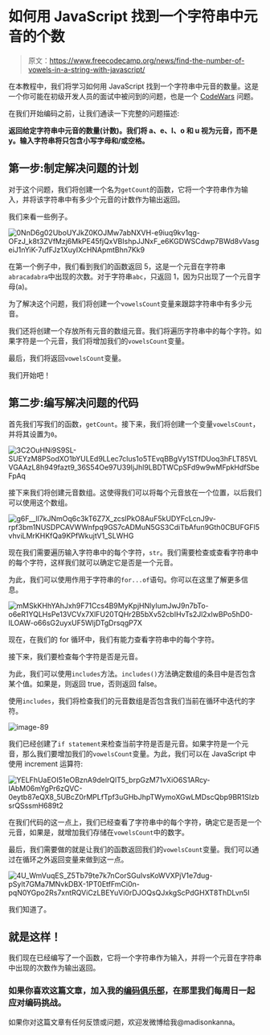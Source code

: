# 如何用 JavaScript 找到一个字符串中元音的个数

> 原文：<https://www.freecodecamp.org/news/find-the-number-of-vowels-in-a-string-with-javascript/>

在本教程中，我们将学习如何用 JavaScript 找到一个字符串中元音的数量。这是一个你可能在初级开发人员的面试中被问到的问题，也是一个 [CodeWars](https://www.codewars.com/kata/54ff3102c1bad923760001f3) 问题。

在我们开始编码之前，让我们通读一下完整的问题描述:

**返回给定字符串中元音的数量(计数)。我们将 a、e、I、o 和 u 视为元音，而不是 y。输入字符串将只包含小写字母和/或空格。**

## 第一步:制定解决问题的计划

对于这个问题，我们将创建一个名为`getCount`的函数，它将一个字符串作为输入，并将该字符串中有多少个元音的计数作为输出返回。

我们来看一些例子。

![0NnD6g02UboUYJkZ0KOJMw7abNXVH-e9iuq9kv1qg-OFzJ_k8t3ZVfMzj6MkPE45fjQxVBIshpJJNxF_e6KGDWSCdwp7BWd8vVasgeiJ1nYiK-7ufFJz1XuyIXcHNApmtBhn7Kk9](img/fb7010d76903a02fd50395faf75cd777.png)

在第一个例子中，我们看到我们的函数返回 5，这是一个元音在字符串`abracadabra`中出现的次数。对于字符串`abc`，只返回 1，因为只出现了一个元音字母(a)。

为了解决这个问题，我们将创建一个`vowelsCount`变量来跟踪字符串中有多少元音。

我们还将创建一个存放所有元音的数组元音。我们将遍历字符串中的每个字符。如果字符是一个元音，我们将增加我们的`vowelsCount`变量。

最后，我们将返回`vowelsCount`变量。

我们开始吧！

## 第二步:编写解决问题的代码

首先我们写我们的函数，`getCount`。接下来，我们将创建一个变量`vowelsCount`，并将其设置为`0`。

![3C2OuHNi9S9SL-SUEYzM8PSodXO1bYULEd9LLec7clus1o5TEvqBBgVy1STfDUoq3hFLT85VLVGAAzL8h949fazt9_36S54Oe97U39IjJhl9LBDTWCpSFd9w9wMFpkHdfSbeFpAq](img/3c260a2dc56b1fb9bfc4e4ffb883c76e.png)

接下来我们将创建元音数组。这使得我们可以将每个元音放在一个位置，以后我们可以使用这个数组。

![g6F__ll7kJNmOq6c3kT6Z7X_zcslPkO8AuF5kUDYFcLcnJ9v-rpf3bm1NUSDPCAVWWnfpq9GS7cADMuN5GS3CdiTbAfun9Gth0CBUFGFl5vhviLMrKHKfQa9KPfWkujtV1_SLWHG](img/6824cb8ed632e25553be51b8e2dba128.png)

现在我们需要遍历输入字符串中的每个字符，`str`。我们需要检查或查看字符串中的每个字符，这样我们就可以确定它是否是一个元音。

为此，我们可以使用作用于字符串的`for...of`语句。你可以在这里了解更多信息。

![mMSkKHhYAhJxh9F71Ccs4B9MyKpjHNlyIumJwJ9n7bTo-o6eR1YQLHsPe13VCVx7XlFU20TQHr2B5bXv52cbIHvTs2Jl2xIwBPo5hD0-ILOAW-o66sG2uyxUF5WljDTgDrsqgP7X](img/bd314b62c91439fe048a4d2bbc128b5b.png)

现在，在我们的 for 循环中，我们有能力查看字符串中的每个字符。

接下来，我们要检查每个字符是否是元音。

为此，我们可以使用`includes`方法。`includes()`方法确定数组的条目中是否包含某个值。如果是，则返回 true，否则返回 false。

使用`includes`，我们将检查我们的元音数组是否包含我们当前在循环中迭代的字符。

![image-89](img/68973d5bd192b73bfd2e0c4231ee2908.png)

我们已经创建了`if statement`来检查当前字符是否是元音。如果字符是一个元音，那么我们要增加我们的`vowelsCount`变量。为此，我们可以在 JavaScript 中使用 increment 运算符:

![YELFhUaEOI51eOBznA9delrQlT5_brpGzM71vXiO6S1ARcy-IAbM06mYgPr6zQVC-0eytb87eQX8_5UBcZ0rMPLfTpf3uGHbJhpTWymoXGwLMDscQbp9BR1SIzbsrQSssmH689t2](img/20d4ad6896d72d210f1d9086062e947d.png)

在我们代码的这一点上，我们已经查看了字符串中的每个字符，确定它是否是一个元音，如果是，就增加我们存储在`vowelsCount`中的数字。

最后，我们需要做的就是让我们的函数返回我们的`vowelsCount`变量。我们可以通过在循环之外返回变量来做到这一点。

![4U_WmVuqES_Z5Tb79te7k7nCorSGuIvsKoWVXPjV1e7dug-pSylt7GMa7MNvkDBX-1PT0EtfFmCi0n-pqN0YGpo2Rs7xntRQViCzLBEYuVi0rDJOQsQJxkgScPdGHXT8ThDLvn5I](img/05454afea8073a02788877fb5a7f26d2.png)

我们知道了。

## 就是这样！

我们现在已经编写了一个函数，它将一个字符串作为输入，并将一个元音在字符串中出现的次数作为输出返回。

### 如果你喜欢这篇文章，加入我的[编码俱乐部](https://madisonkanna.us14.list-manage.com/subscribe/post?u=323fd92759e9e0b8d4083d008&id=033dfeb98f)，在那里我们每周日一起应对编码挑战。

如果你对这篇文章有任何反馈或问题，欢迎发微博给我@madisonkanna。